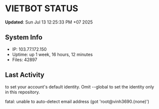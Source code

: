 # VIETBOT STATUS
**Updated**: Sun Jul 13 12:25:33 PM +07 2025

## System Info
- IP: 103.77.172.150
- Uptime: up 1 week, 16 hours, 12 minutes
- Files: 42897

## Last Activity

to set your account's default identity.
Omit --global to set the identity only in this repository.

fatal: unable to auto-detect email address (got 'root@vinh3690.(none)')
